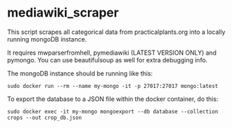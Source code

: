 # mediawiki_scraper

This script scrapes all categorical data from practicalplants.org into a locally running mongoDB instance.

It requires mwparserfromhell, pymediawiki (LATEST VERSION ONLY) and pymongo. You can use beautifulsoup as well for extra debugging info.

The mongoDB instance should be running like this:

`sudo docker run --rm --name my-mongo -it -p 27017:27017 mongo:latest`

To export the database to a JSON file within the docker container, do this:

`sudo docker exec -it my-mongo mongoexport --db database --collection crops --out crop_db.json`
